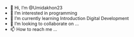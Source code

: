 - 👋 Hi, I’m @Umidakhon23
- 👀 I’m interested in programming
- 🌱 I’m currently learning Introduction Digital Development
- 💞️ I’m looking to collaborate on ...
- 📫 How to reach me ...

<!---
Umidakhon23/Umidakhon23 is a ✨ special ✨ repository because its `README.md` (this file) appears on your GitHub profile.
You can click the Preview link to take a look at your changes.
--->
